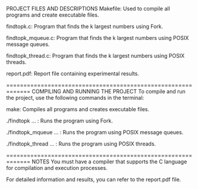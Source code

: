 PROJECT FILES AND DESCRIPTIONS
Makefile: Used to compile all programs and create executable files.

findtopk.c: Program that finds the k largest numbers using Fork.

findtopk_mqueue.c: Program that finds the k largest numbers using POSIX message queues.

findtopk_thread.c: Program that finds the k largest numbers using POSIX threads.

report.pdf: Report file containing experimental results.

=============================================================
COMPILING AND RUNNING THE PROJECT
To compile and run the project, use the following commands in the terminal:

make: Compiles all programs and creates executable files.

./findtopk <k> <N> <infile1> ...<infileN> <outfile>: Runs the program using Fork.

./findtopk_mqueue <k> <N> <infile1> ...<infileN> <outfile>: Runs the program using POSIX message queues.

./findtopk_thread <k> <N> <infile1> ...<infileN> <outfile>: Runs the program using POSIX threads.

=============================================================
NOTES
You must have a compiler that supports the C language for compilation and execution processes.

For detailed information and results, you can refer to the report.pdf file.
